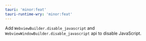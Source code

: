 ```yaml
---
tauri: 'minor:feat'
tauri-runtime-wry: 'minor:feat'
---
```


Add `WebviewBuilder.disable_javascript` and `WebviewWindowBuilder.disable_javascript` api to disable JavaScript.
